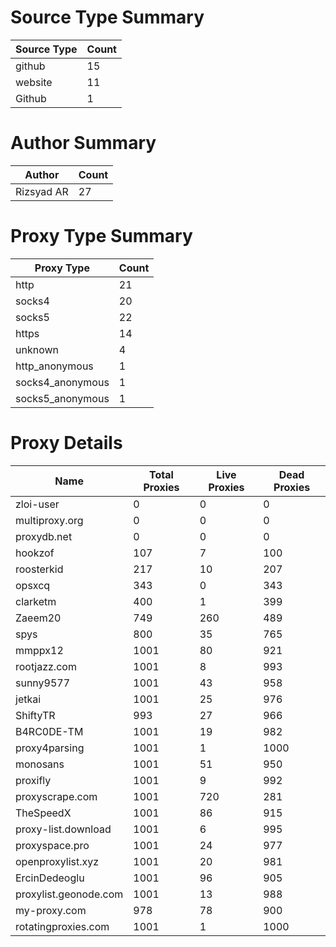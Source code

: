 # Source Type Summary

| Source Type | Count |
|-------------|-------|
| github | 15 |
| website | 11 |
| Github | 1 |


# Author Summary

| Author | Count |
|--------|-------|
| Rizsyad AR | 27 |


# Proxy Type Summary

| Proxy Type | Count |
|------------|-------|
| http | 21 |
| socks4 | 20 |
| socks5 | 22 |
| https | 14 |
| unknown | 4 |
| http_anonymous | 1 |
| socks4_anonymous | 1 |
| socks5_anonymous | 1 |


# Proxy Details

| Name | Total Proxies | Live Proxies | Dead Proxies |
|------|---------------|--------------|---------------|
| zloi-user | 0 | 0 | 0 |
| multiproxy.org | 0 | 0 | 0 |
| proxydb.net | 0 | 0 | 0 |
| hookzof | 107 | 7 | 100 |
| roosterkid | 217 | 10 | 207 |
| opsxcq | 343 | 0 | 343 |
| clarketm | 400 | 1 | 399 |
| Zaeem20 | 749 | 260 | 489 |
| spys | 800 | 35 | 765 |
| mmppx12 | 1001 | 80 | 921 |
| rootjazz.com | 1001 | 8 | 993 |
| sunny9577 | 1001 | 43 | 958 |
| jetkai | 1001 | 25 | 976 |
| ShiftyTR | 993 | 27 | 966 |
| B4RC0DE-TM | 1001 | 19 | 982 |
| proxy4parsing | 1001 | 1 | 1000 |
| monosans | 1001 | 51 | 950 |
| proxifly | 1001 | 9 | 992 |
| proxyscrape.com | 1001 | 720 | 281 |
| TheSpeedX | 1001 | 86 | 915 |
| proxy-list.download | 1001 | 6 | 995 |
| proxyspace.pro | 1001 | 24 | 977 |
| openproxylist.xyz | 1001 | 20 | 981 |
| ErcinDedeoglu | 1001 | 96 | 905 |
| proxylist.geonode.com | 1001 | 13 | 988 |
| my-proxy.com | 978 | 78 | 900 |
| rotatingproxies.com | 1001 | 1 | 1000 |
